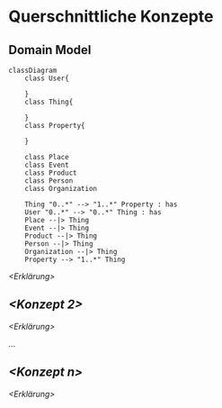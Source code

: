 # Querschnittliche Konzepte



## Domain Model

```mermaid
classDiagram
    class User{

    }
    class Thing{

    }
    class Property{

    }

    class Place
    class Event
    class Product
    class Person
    class Organization

    Thing "0..*" --> "1..*" Property : has
    User "0..*" --> "0..*" Thing : has
    Place --|> Thing
    Event --|> Thing
    Product --|> Thing
    Person --|> Thing
    Organization --|> Thing
    Property --> "1..*" Thing 

```

*\<Erklärung>*

## *\<Konzept 2>*

*\<Erklärung>*

…

## *\<Konzept n>*

*\<Erklärung>*
